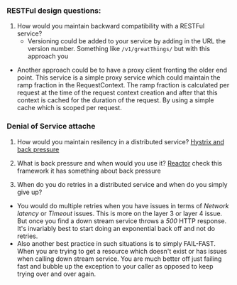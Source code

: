 ### RESTFul design questions:

1. How would you maintain backward compatibility with a RESTFul service?
   * Versioning could be added to your service by adding in the URL the version number. Something like `/v1/greatThings/` but with this approach you 
  * Another approach could be to have a proxy client fronting the older end point. This service is a simple proxy service which could maintain the ramp fraction in the RequestContext. The ramp fraction is calculated per request at the time of the request context creation and after that this context is cached for the duration of the request. By using a simple cache which is scoped per request.


### Denial of Service attache

1. How would you maintain resilency in a distributed service?
[Hystrix and back pressure](https://github.com/Netflix/Hystrix/issues/1089)

2. What is back pressure and when would you use it? 
[Reactor](https://github.com/reactor/reactor-core) check this framework it has something about back pressure

3. When do you do retries in a distributed service and when do you simply give up? 
  * You would do multiple retries when you have issues in terms of *Network latency* or *Timeout* issues. This is more on the layer 3 or layer 4 issue. But once you find a down stream service throws a *500* HTTP response. It's invariably best to start doing an exponential back off and not do retries. 
  * Also another best practice in such situations is to simply FAIL-FAST. When you are trying to get a resource which doesn't exist or has issues when calling down stream service. You are much better off just failing fast and bubble up the exception to your caller as opposed to keep trying over and over again.
